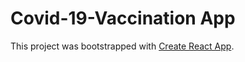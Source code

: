# Covid-19-Vaccination App

This project was bootstrapped with [Create React App](https://github.com/facebook/create-react-app).
